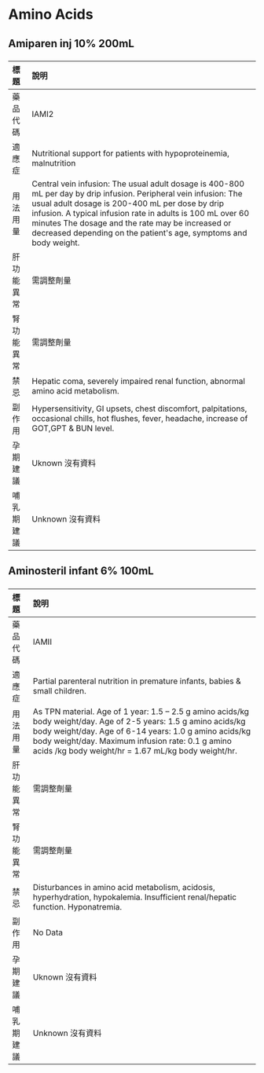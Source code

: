 # Amino Acids

## Amiparen inj 10% 200mL

##### 

| 標題       | 說明                                                                                                                                                                                                                                                                                                                                                        |
|:-----------|:------------------------------------------------------------------------------------------------------------------------------------------------------------------------------------------------------------------------------------------------------------------------------------------------------------------------------------------------------------|
| 藥品代碼   | IAMI2                                                                                                                                                                                                                                                                                                                                                       |
| 適應症     | Nutritional support for patients with hypoproteinemia, malnutrition                                                                                                                                                                                                                                                                                         |
| 用法用量   | Central vein infusion: The usual adult dosage is 400-800 mL per day by drip infusion. Peripheral vein infusion: The usual adult dosage is 200-400 mL per dose by drip infusion. A typical infusion rate in adults is 100 mL over 60 minutes The dosage and the rate may be increased or decreased depending on the patient's age, symptoms and body weight. |
| 肝功能異常 | 需調整劑量                                                                                                                                                                                                                                                                                                                                                  |
| 腎功能異常 | 需調整劑量                                                                                                                                                                                                                                                                                                                                                  |
| 禁忌       | Hepatic coma, severely impaired renal function, abnormal amino acid metabolism.                                                                                                                                                                                                                                                                             |
| 副作用     | Hypersensitivity, GI upsets, chest discomfort, palpitations, occasional chills, hot flushes, fever, headache, increase of GOT,GPT & BUN level.                                                                                                                                                                                                              |
| 孕期建議   | Uknown 沒有資料                                                                                                                                                                                                                                                                                                                                             |
| 哺乳期建議 | Unknown 沒有資料                                                                                                                                                                                                                                                                                                                                            |

## Aminosteril infant 6% 100mL

##### 

| 標題       | 說明                                                                                                                                                                                                                                                                                  |
|:-----------|:--------------------------------------------------------------------------------------------------------------------------------------------------------------------------------------------------------------------------------------------------------------------------------------|
| 藥品代碼   | IAMII                                                                                                                                                                                                                                                                                 |
| 適應症     | Partial parenteral nutrition in premature infants, babies & small children.                                                                                                                                                                                                           |
| 用法用量   | As TPN material. Age of 1 year: 1.5 – 2.5 g amino acids/kg body weight/day. Age of 2-5 years: 1.5 g amino acids/kg body weight/day. Age of 6-14 years: 1.0 g amino acids/kg body weight/day. Maximum infusion rate: 0.1 g amino acids /kg body weight/hr = 1.67 mL/kg body weight/hr. |
| 肝功能異常 | 需調整劑量                                                                                                                                                                                                                                                                            |
| 腎功能異常 | 需調整劑量                                                                                                                                                                                                                                                                            |
| 禁忌       | Disturbances in amino acid metabolism, acidosis, hyperhydration, hypokalemia. Insufficient renal/hepatic function. Hyponatremia.                                                                                                                                                      |
| 副作用     | No Data                                                                                                                                                                                                                                                                               |
| 孕期建議   | Uknown 沒有資料                                                                                                                                                                                                                                                                       |
| 哺乳期建議 | Unknown 沒有資料                                                                                                                                                                                                                                                                      |

